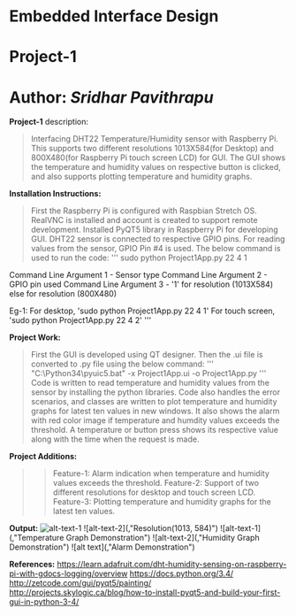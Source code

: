 # Embedded Interface Design
# Project-1
# Author: *Sridhar Pavithrapu*

**Project-1** description:
>Interfacing DHT22 Temperature/Humidity sensor with Raspberry Pi.
>This supports two different resolutions 1013X584(for Desktop) and 800X480(for Raspberry Pi touch screen LCD) for GUI.
>The GUI shows the temperature and humidity values on respective button is clicked, and also supports plotting temperature and humidity graphs.


**Installation Instructions:**
>First the Raspberry Pi is configured with Raspbian Stretch OS.
>RealVNC is installed and account is created to support remote development.
>Installed PyQT5 library in Raspberry Pi for developing GUI.
>DHT22 sensor is connected to respective GPIO pins. For reading values from the sensor, GPIO Pin #4 is used. 
>The below command is used to run the code:
'''
sudo python Project1App.py 22 4 1

Command Line Argument 1 - Sensor type
Command Line Argument 2 - GPIO pin used
Command Line Argument 3 - '1' for resolution (1013X584) else for resolution (800X480)

Eg-1: For desktop, 'sudo python Project1App.py 22 4 1'
      For touch screen, 'sudo python Project1App.py 22 4 2'
'''

**Project Work:**
>First the GUI is developed using QT designer.
>Then the .ui file is converted to .py file using the below command:
'''
> "C:\Python34\pyuic5.bat" -x Project1App.ui -o Project1App.py
'''
>Code is written to read temperature and humidity values from the sensor by installing the python libraries.
>Code also handles the error scenarios, and classes are written to plot temperature and humidity graphs for latest ten values in new windows.
>It also shows the alarm with red color image if temperature and humdity values exceeds the threshold.
>A temperature or button press shows its respective value along with the time when the request is made.


**Project Additions:**
>>Feature-1: Alarm indication when temperature and humidity values exceeds the threshold.
>>Feature-2: Support of two different resolutions for desktop and touch screen LCD.
>>Feature-3: Plotting temperature and humidity graphs for the latest ten values.

**Output:**
![alt-text-1](,"Resolution(800X480)") ![alt-text-2](,"Resolution(1013, 584)") 
![alt-text-1](,"Temperature Graph Demonstration") ![alt-text-2](,"Humidity Graph Demonstration")
![alt text](,"Alarm Demonstration") 

**References:**
https://learn.adafruit.com/dht-humidity-sensing-on-raspberry-pi-with-gdocs-logging/overview
https://docs.python.org/3.4/
http://zetcode.com/gui/pyqt5/painting/
http://projects.skylogic.ca/blog/how-to-install-pyqt5-and-build-your-first-gui-in-python-3-4/




